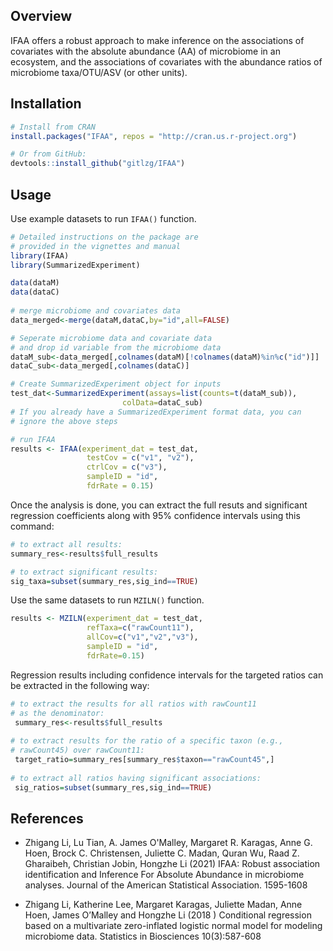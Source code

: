 ## Overview

IFAA offers a robust approach to make inference on the associations of covariates 
with the absolute abundance (AA) of microbiome in an ecosystem, and the associations of covariates with the abundance ratios of microbiome taxa/OTU/ASV (or other units). 

## Installation
```r
# Install from CRAN
install.packages("IFAA", repos = "http://cran.us.r-project.org")

# Or from GitHub:
devtools::install_github("gitlzg/IFAA")
```
## Usage

Use example datasets to run `IFAA()` function.
```r
# Detailed instructions on the package are 
# provided in the vignettes and manual
library(IFAA)
library(SummarizedExperiment)

data(dataM)
data(dataC)
 
# merge microbiome and covariates data 
data_merged<-merge(dataM,dataC,by="id",all=FALSE)

# Seperate microbiome data and covariate data
# and drop id variable from the microbiome data
dataM_sub<-data_merged[,colnames(dataM)[!colnames(dataM)%in%c("id")]]
dataC_sub<-data_merged[,colnames(dataC)]

# Create SummarizedExperiment object for inputs
test_dat<-SummarizedExperiment(assays=list(counts=t(dataM_sub)), 
                         colData=dataC_sub)
# If you already have a SummarizedExperiment format data, you can 
# ignore the above steps

# run IFAA
results <- IFAA(experiment_dat = test_dat,
                 testCov = c("v1", "v2"),
                 ctrlCov = c("v3"),
                 sampleID = "id",
                 fdrRate = 0.15)
```


Once the analysis is done, you can extract the full resuts and significant regression coefficients along with 95% confidence intervals using this command:
```r
# to extract all results:
summary_res<-results$full_results

# to extract significant results:
sig_taxa=subset(summary_res,sig_ind==TRUE)
```

Use the same datasets to run `MZILN()` function.
```r
results <- MZILN(experiment_dat = test_dat,
                 refTaxa=c("rawCount11"),
                 allCov=c("v1","v2","v3"),
                 sampleID = "id",
                 fdrRate=0.15)
```
Regression results including confidence intervals for the targeted ratios can be extracted in the following way:
```r
# to extract the results for all ratios with rawCount11 
# as the denominator:
 summary_res<-results$full_results
 
# to extract results for the ratio of a specific taxon (e.g., 
# rawCount45) over rawCount11:
 target_ratio=summary_res[summary_res$taxon=="rawCount45",]
 
# to extract all ratios having significant associations:
 sig_ratios=subset(summary_res,sig_ind==TRUE)
 ```

## References 
- Zhigang Li, Lu Tian, A. James O'Malley, Margaret R. Karagas, Anne G. Hoen, Brock C. Christensen, Juliette C. Madan, Quran Wu, Raad Z. Gharaibeh, Christian Jobin, Hongzhe Li (2021) IFAA: Robust association identification and Inference For Absolute Abundance in microbiome analyses. Journal of the American Statistical Association. 1595-1608

- Zhigang Li, Katherine Lee, Margaret Karagas, Juliette Madan, Anne Hoen, James O’Malley and Hongzhe Li (2018 ) Conditional regression based on a multivariate zero-inflated logistic normal model for modeling microbiome data. Statistics in Biosciences  10(3):587-608
